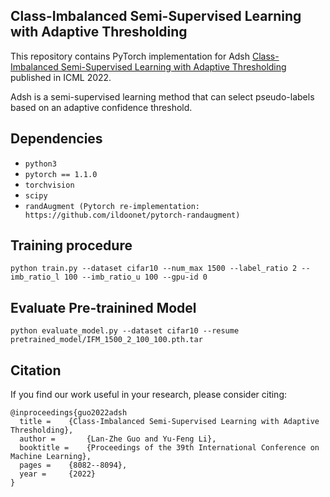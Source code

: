 ## Class-Imbalanced Semi-Supervised Learning with Adaptive Thresholding

This repository contains PyTorch implementation for Adsh [Class-Imbalanced Semi-Supervised Learning with Adaptive Thresholding](https://proceedings.mlr.press/v162/guo22e.html) published in ICML 2022.

Adsh is a semi-supervised learning method that can select pseudo-labels based on an adaptive confidence threshold.

## Dependencies

* `python3`
* `pytorch == 1.1.0`
* `torchvision`
* `scipy`
* `randAugment (Pytorch re-implementation: https://github.com/ildoonet/pytorch-randaugment)`

## Training procedure 
```
python train.py --dataset cifar10 --num_max 1500 --label_ratio 2 --imb_ratio_l 100 --imb_ratio_u 100 --gpu-id 0
```

## Evaluate Pre-trainined Model
```
python evaluate_model.py --dataset cifar10 --resume pretrained_model/IFM_1500_2_100_100.pth.tar
```

## Citation

If you find our work useful in your research, please consider citing:

```
@inproceedings{guo2022adsh
  title = 	 {Class-Imbalanced Semi-Supervised Learning with Adaptive Thresholding},
  author =       {Lan-Zhe Guo and Yu-Feng Li},
  booktitle = 	 {Proceedings of the 39th International Conference on Machine Learning},
  pages = 	 {8082--8094},
  year = 	 {2022}
}

```
